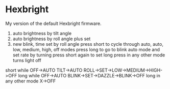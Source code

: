 Hexbright
=========

My version of the default Hexbright firmware.

1. auto brightness by tilt angle
2. auto brightness by roll angle plus set
3. new blink, time set by roll angle
press short to cycle through auto, auto, low, medium, high, off modes
press long to go to blink auto mode and set rate by turning press short again to set
long press in any other mode turns light off

short while OFF->AUTO TILT->AUTO ROLL->SET->LOW->MEDIUM->HIGH->OFF
long while OFF->AUTO BLINK->SET->DAZZLE->BLINK->OFF
long in any other mode X->OFF 